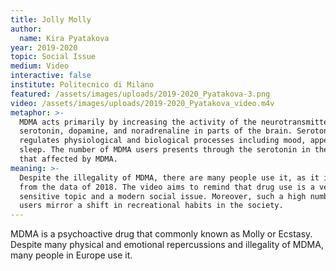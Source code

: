```yaml
---
title: Jolly Molly
author:
  name: Kira Pyatakova
year: 2019-2020
topic: Social Issue
medium: Video
interactive: false
institute: Politecnico di Milano
featured: /assets/images/uploads/2019-2020_Pyatakova-3.png
video: /assets/images/uploads/2019-2020_Pyatakova_video.m4v
metaphor: >-
  MDMA acts primarily by increasing the activity of the neurotransmitters
  serotonin, dopamine, and noradrenaline in parts of the brain. Serotonin
  regulates physiological and biological processes including mood, appetite, and
  sleep. The number of MDMA users presents through the serotonin in the brain
  that affected by MDMA. 
meaning: >-
  Despite the illegality of MDMA, there are many people use it, as it is clear
  from the data of 2018. The video aims to remind that drug use is a very
  sensitive topic and a modern social issue. Moreover, such a high number of its
  users mirror a shift in recreational habits in the society.
---
```

MDMA is a psychoactive drug that commonly known as Molly or Ecstasy. Despite many physical and emotional repercussions and illegality of MDMA, many people in Europe use it.